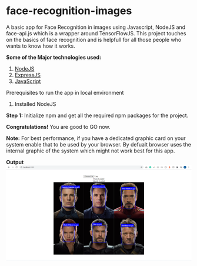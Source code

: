 # face-recognition-images
A basic app for Face Recognition in images using Javascript, NodeJS and face-api.js which is a wrapper around TensorFlowJS. This project touches on the basics of face recognition and is helpfull for all those people who wants to know how it works.

<b>Some of the Major technologies used:</b>
1. <a href="https://nodejs.org/" target="_blank">NodeJS</a>
2. <a href="https://expressjs.com/" target="_blank">ExpressJS</a>
3. <a href="https://javascript.info/" target="_blank">JavaScript</a>


Prerequisites to run the app in local environment
1. Installed NodeJS


<b>Step 1:</b>
Initialize npm and get all the required npm packages for the project.

<b>Congratulations!</b> You are good to GO now.

<b>Note:</b>
For best performance, if you have a dedicated graphic card on your system enable that to be used by your browser. By defualt browser uses the internal graphic of the system which might not work best for this app.

<b>Output</b>
<img src='Test Images/result.png' alt="Face Recognition in images using Javascript, NodeJS and face-api.js">


